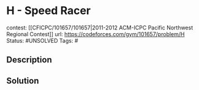 # H - Speed Racer

contest: [[CFICPC/101657/101657|2011-2012 ACM-ICPC Pacific Northwest Regional Contest]]
url: https://codeforces.com/gym/101657/problem/H
Status: #UNSOLVED
Tags: #

## Description

## Solution

